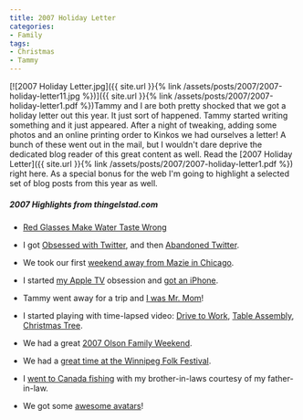 ```yaml
---
title: 2007 Holiday Letter
categories:
- Family
tags:
- Christmas
- Tammy
---
```


[![2007 Holiday Letter.jpg]({{ site.url }}{% link /assets/posts/2007/2007-holiday-letter11.jpg %})]({{ site.url }}{% link /assets/posts/2007/2007-holiday-letter1.pdf %})Tammy and I are both pretty shocked that we got a holiday letter out this year. It just sort of happened. Tammy started writing something and it just appeared. After a night of tweaking, adding some photos and an online printing order to Kinkos we had ourselves a letter! A bunch of these went out in the mail, but I wouldn't dare deprive the dedicated blog reader of this great content as well. Read the [2007 Holiday Letter]({{ site.url }}{% link /assets/posts/2007/2007-holiday-letter1.pdf %}) right here.
As a special bonus for the web I'm going to highlight a selected set of blog posts from this year as well.

##### 2007 Highlights from thingelstad.com



  * [Red Glasses Make Water Taste Wrong](/thingelstad/the-water-tastes-different)


  * I got [Obsessed with Twitter](/thingelstad/twitterific), and then [Abandoned Twitter](/thingelstad/buh-bye-twitter).


  * We took our first [weekend away from Mazie in Chicago](/thingelstad/weekend-in-chicago).


  * I started [my Apple TV](/thingelstad/apple-tv-in-the-house) obsession and [got an iPhone](/thingelstad/i-got-my-iphone).


  * Tammy went away for a trip and [I was Mr. Mom](/thingelstad/first-day-as-mr-mom)!


  * I started playing with time-lapsed video: [Drive to Work](/thingelstad/drive-to-work-take-2), [Table Assembly](/thingelstad/assembling-mazies-birthday-present), [Christmas Tree](/thingelstad/christmas-tree-2007).


  * We had a great [2007 Olson Family Weekend](/thingelstad/2007-olson-family-weekend).


  * We had a [great time at the Winnipeg Folk Festival](/thingelstad/2007-winnipeg-folk-festival-recap).


  * I [went to Canada fishing](/thingelstad/canadian-fishing-trip-recap) with my brother-in-laws courtesy of my father-in-law.


  * We got some [awesome avatars](/thingelstad/super-cool-avatars)!



